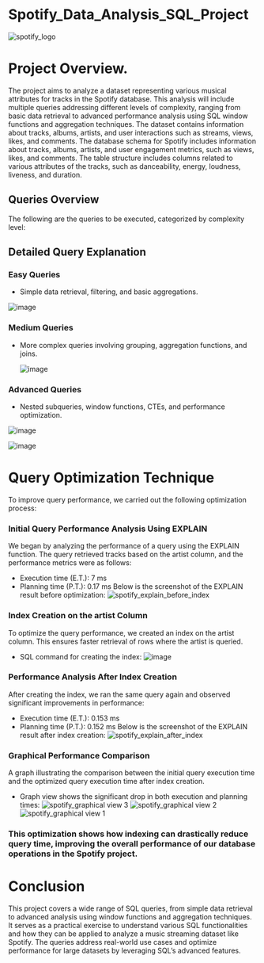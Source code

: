 # Spotify_Data_Analysis_SQL_Project
![spotify_logo](https://github.com/user-attachments/assets/f37d406b-349d-42c0-abec-dce6779c27f9)

# Project Overview.
The project aims to analyze a dataset representing various musical attributes for tracks in the Spotify database. This analysis will include multiple queries addressing different levels of complexity, ranging from basic data retrieval to advanced performance analysis using SQL window functions and aggregation techniques. The dataset contains information about tracks, albums, artists, and user interactions such as streams, views, likes, and comments.
The database schema for Spotify includes information about tracks, albums, artists, and user engagement metrics, such as views, likes, and comments. The table structure includes columns related to various attributes of the tracks, such as danceability, energy, loudness, liveness, and duration.
## Queries Overview
The following are the queries to be executed, categorized by complexity level:

## Detailed Query Explanation

### Easy Queries
* Simple data retrieval, filtering, and basic aggregations.

![image](https://github.com/user-attachments/assets/70a41dcd-9341-4949-8458-cd45662dfd4f)

### Medium Queries
* More complex queries involving grouping, aggregation functions, and joins.

  ![image](https://github.com/user-attachments/assets/cb4efc6c-2624-4272-ac92-3730faa97d73)

### Advanced Queries
* Nested subqueries, window functions, CTEs, and performance optimization.

![image](https://github.com/user-attachments/assets/f6d2997f-3cc8-42be-8347-24762e5cdd06)

![image](https://github.com/user-attachments/assets/9d799b28-7aa7-4df2-b562-4a4237047403)

# Query Optimization Technique
To improve query performance, we carried out the following optimization process:

### Initial Query Performance Analysis Using EXPLAIN
We began by analyzing the performance of a query using the EXPLAIN function.
The query retrieved tracks based on the artist column, and the performance metrics were as follows:
* Execution time (E.T.): 7 ms
* Planning time (P.T.): 0.17 ms
Below is the screenshot of the EXPLAIN result before optimization:
![spotify_explain_before_index](https://github.com/user-attachments/assets/67938942-4cf0-4b62-b53a-fe721f3021ee)

### Index Creation on the artist Column
To optimize the query performance, we created an index on the artist column. This ensures faster retrieval of rows where the artist is queried.
* SQL command for creating the index:
![image](https://github.com/user-attachments/assets/4d0fcd0d-61b2-4934-a8d5-26e856db67ae)

### Performance Analysis After Index Creation
After creating the index, we ran the same query again and observed significant improvements in performance:
* Execution time (E.T.): 0.153 ms
* Planning time (P.T.): 0.152 ms
Below is the screenshot of the EXPLAIN result after index creation:
![spotify_explain_after_index](https://github.com/user-attachments/assets/e669c41f-13f0-40f9-82d6-2fbfa1e13395)

### Graphical Performance Comparison
A graph illustrating the comparison between the initial query execution time and the optimized query execution time after index creation.
* Graph view shows the significant drop in both execution and planning times:
  ![spotify_graphical view 3](https://github.com/user-attachments/assets/2d692ce7-acdd-4885-b43b-3666d49855bb)
  ![spotify_graphical view 2](https://github.com/user-attachments/assets/10263d1f-edac-4000-b26a-9449a08b659b)
  ![spotify_graphical view 1](https://github.com/user-attachments/assets/19d732c3-e6af-478f-a9b1-a55c24be50d1)
  
  
### This optimization shows how indexing can drastically reduce query time, improving the overall performance of our database operations in the Spotify project.
# Conclusion
This project covers a wide range of SQL queries, from simple data retrieval to advanced analysis using window functions and aggregation techniques. It serves as a practical exercise to understand various SQL functionalities and how they can be applied to analyze a music streaming dataset like Spotify. The queries address real-world use cases and optimize performance for large datasets by leveraging SQL’s advanced features.








